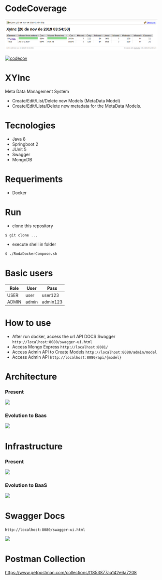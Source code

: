# CodeCoverage

![](https://github.com/chiaretto/xy-inc/blob/master/docs/codecoverade.png?raw=true)

[![codecov](https://codecov.io/gh/chiaretto/xy-inc/branch/master/graph/badge.svg?token=mvBT1vyowK)](https://codecov.io/gh/chiaretto/xy-inc)

# XYInc

Meta Data Management System

  - Create/Edit/List/Delete new Models (MetaData Model)
  - Create/Edit/Lista/Delete new metadata for the MetaData Models.

# Tecnologies
- Java 8 
- Springboot 2
- JUnit 5
- Swagger
- MongoDB

# Requeriments
  - Docker

# Run

  - clone this repository
```sh
$ git clone ...
```
  - execute shell in folder
```sh
$ ./RodaDockerCompose.sh
```

# Basic users

| Role | User | Pass |
| ------ | ------ | ------ |
| USER | user | user123 |
| ADMIN | admin | admin123 |

# How to use
  - After run docker, access the url API DOCS Swagger
  ```http://localhost:8080/swagger-ui.html```
  - Access Mongo Express
  ```http://localhost:8081/```
  - Access Admin API to Create Models
  ```http://localhost:8080/admin/model```
  - Access Admin API
  ```http://localhost:8080/api/{model}```

# Architecture

### Present
![](https://github.com/chiaretto/xy-inc/blob/master/docs/arq-atual.png?raw=true)

### Evolution to Baas
![](https://github.com/chiaretto/xy-inc/blob/master/docs/arq-bass.png?raw=true)

# Infrastructure

### Present
![](https://github.com/chiaretto/xy-inc/blob/master/docs/infra-atual.png?raw=true)

### Evolution to BaaS
![](https://github.com/chiaretto/xy-inc/blob/master/docs/baas.png?raw=true)

# Swagger Docs

  ```http://localhost:8080/swagger-ui.html```
  
![](https://github.com/chiaretto/xy-inc/blob/master/docs/documentacao.png?raw=true)

# Postman Collection

https://www.getpostman.com/collections/f1853877aa142e6a7208
